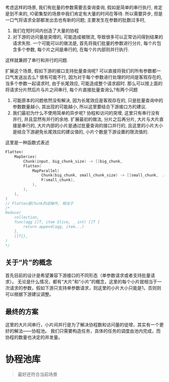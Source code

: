 
考虑这样的场景, 我们有批量的参数需要去查询查询,
假如是简单的串行执行, 肯定是划不来的, IO密集型的场景中我们肯定有大量的时间在等待.
所以需要异步, 但是一口气将请求全部都发出去也有新的问题; 主要发生在参数的批数过多时,
1. 我们在短时间内创造了大量的协程
2. 对下游的访问量是突增的, 可能造成被限流, 导致很多可以正常访问得到结果的请求失败.
一个可能可以的做法是, 首先将我们批量的参数进行分片, 每个片包含多个参数, 每个片之间是串行的, 在每个片内部则并行执行.

这样就兼顾了串行和并行的问题.

扩展这个场景, 假如下游的接口支持批量查询呢?
可以直接将我们的所有参数都一口气发送出去么? 很有可能不行, 因为对于每个参数进行处理的时间是客观存在的, 当多个参数一起请求时, 由于长尾效应, 可能造成整个请求超时.
那么可以按上面的将请求分片然后片与片之间串行, 每个片直接批量查询么?有两个问题
1. 可能原本的问题依然没有解决, 因为长尾效应是客观存在的, 只是批量查询中的参数数量越小, 其出现的可能越小, 所以这里要结合下游接口方的建议.
2. 我们最初为什么不使用简单的异步呢? 协程和访问的突增, 这里只有串行没有并行, 并且显然有并行的余地.
扩展最初的做法, 分片之后再分片, 大片与大片直接是串行的, 大片内部的小片是通过批量查询的接口并行的, 且这里的小片大小是结合下游避免长尾效应的建议值的, 小片个数是下游设置的限流值的.

这里是一种函数式表述
```go
Flatten(
    MapSeries(
        Chunk(input, big_chunk_size) -> []big_chunk,
        Flatten(
            MapParallel(
                Chunk(big_chunk, small_chunk_size) -> []small_chunk,  // 当下游不支持批量查询时, 这里的small_chunk_size相当于1
                F(small_chunk),
            ),
        ),
    ),
)
// Flatten是Chunk的逆操作, 相当于
/*
Reduce(
    collection,
    func(agg []T, item Slice, _ int) []T {
        return append(agg, item...)
    },
    []T{},
)
*/
```

## 关于“片”的概念

首先目前的设计是希望兼容下游接口的不同形态（单参数请求或者支持批量请求）。
无论是什么情况，都有“大片”和“小片”的概念，这里的每个小片就相当于一次请求的参数，假如下游只支持单参数请求，则这里的小片大小只能是1，否则则可以根据下游建议调整。

## 最终的方案

这里的大片间串行，小片间并行是为了解决协程数和访问量的徒增，其实有一个更好的解法——协程池。
我们只需要构造任务，具体的任务的调度由池内完成，而协程的数量也决定的并发量。

# 协程池库
> 最好还符合当前场景

